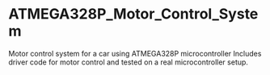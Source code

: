 # ATMEGA328P_Motor_Control_System
Motor control system for a car using ATMEGA328P microcontroller Includes driver code for motor control and tested on a real microcontroller setup.
